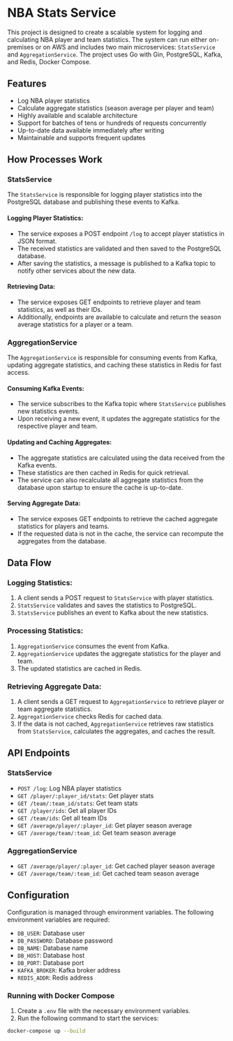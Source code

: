# NBA Stats Service

This project is designed to create a scalable system for logging and calculating NBA player and team statistics. The
system can run either on-premises or on AWS and includes two main microservices: `StatsService`
and `AggregationService`. The project uses Go with Gin, PostgreSQL, Kafka, and Redis, Docker Compose.

## Features

- Log NBA player statistics
- Calculate aggregate statistics (season average per player and team)
- Highly available and scalable architecture
- Support for batches of tens or hundreds of requests concurrently
- Up-to-date data available immediately after writing
- Maintainable and supports frequent updates

## How Processes Work

### StatsService

The `StatsService` is responsible for logging player statistics into the PostgreSQL database and publishing these events
to Kafka.

#### Logging Player Statistics:

- The service exposes a POST endpoint `/log` to accept player statistics in JSON format.
- The received statistics are validated and then saved to the PostgreSQL database.
- After saving the statistics, a message is published to a Kafka topic to notify other services about the new data.

#### Retrieving Data:

- The service exposes GET endpoints to retrieve player and team statistics, as well as their IDs.
- Additionally, endpoints are available to calculate and return the season average statistics for a player or a team.

### AggregationService

The `AggregationService` is responsible for consuming events from Kafka, updating aggregate statistics, and caching
these statistics in Redis for fast access.

#### Consuming Kafka Events:

- The service subscribes to the Kafka topic where `StatsService` publishes new statistics events.
- Upon receiving a new event, it updates the aggregate statistics for the respective player and team.

#### Updating and Caching Aggregates:

- The aggregate statistics are calculated using the data received from the Kafka events.
- These statistics are then cached in Redis for quick retrieval.
- The service can also recalculate all aggregate statistics from the database upon startup to ensure the cache is
  up-to-date.

#### Serving Aggregate Data:

- The service exposes GET endpoints to retrieve the cached aggregate statistics for players and teams.
- If the requested data is not in the cache, the service can recompute the aggregates from the database.

## Data Flow

### Logging Statistics:

1. A client sends a POST request to `StatsService` with player statistics.
2. `StatsService` validates and saves the statistics to PostgreSQL.
3. `StatsService` publishes an event to Kafka about the new statistics.

### Processing Statistics:

1. `AggregationService` consumes the event from Kafka.
2. `AggregationService` updates the aggregate statistics for the player and team.
3. The updated statistics are cached in Redis.

### Retrieving Aggregate Data:

1. A client sends a GET request to `AggregationService` to retrieve player or team aggregate statistics.
2. `AggregationService` checks Redis for cached data.
3. If the data is not cached, `AggregationService` retrieves raw statistics from `StatsService`, calculates the
   aggregates, and caches the result.

## API Endpoints

### StatsService

- `POST /log`: Log NBA player statistics
- `GET /player/:player_id/stats`: Get player stats
- `GET /team/:team_id/stats`: Get team stats
- `GET /player/ids`: Get all player IDs
- `GET /team/ids`: Get all team IDs
- `GET /average/player/:player_id`: Get player season average
- `GET /average/team/:team_id`: Get team season average

### AggregationService

- `GET /average/player/:player_id`: Get cached player season average
- `GET /average/team/:team_id`: Get cached team season average

## Configuration

Configuration is managed through environment variables. The following environment variables are required:

- `DB_USER`: Database user
- `DB_PASSWORD`: Database password
- `DB_NAME`: Database name
- `DB_HOST`: Database host
- `DB_PORT`: Database port
- `KAFKA_BROKER`: Kafka broker address
- `REDIS_ADDR`: Redis address

### Running with Docker Compose

1. Create a `.env` file with the necessary environment variables.
2. Run the following command to start the services:

```sh
docker-compose up --build
```
